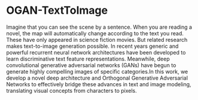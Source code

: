 # OGAN-TextToImage
Imagine that you can see the scene by a  sentence. When you are reading a novel, the map will automatically change according to the text you read. These have only appeared in science fiction movies. But related research makes text-to-image generation possible. In  recent years generic and powerful recurrent neural network architectures have been developed  to learn discriminative text feature representations. Meanwhile, deep convolutional generative  adversarial networks (GANs) have begun to generate highly compelling images of specific categories.In this work, we develop a novel deep  architecture and Orthogonal Generative Adversarial Networks to effectively  bridge these advances in text and image modeling, translating visual concepts from characters  to pixels.
